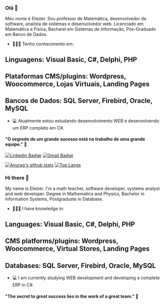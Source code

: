 ### Olá 👋

Meu nome é Eliezer. Sou professor de Matemática, desenvolvedor de software, analista de sistemas e desenvolvedor web.
Licenciado em Matemática e Física, Bacharel em Sistemas de Informação, Pós-Graduado em Banco de Dados.

- 👨🏻‍💻 Tenho conhecimento em:
##  Linguagens: Visual Basic, C#, Delphi, PHP
##  Plataformas CMS/plugins: Wordpress, Woocommerce, Lojas Virtuais, Landing Pages
##  Bancos de Dados: SQL Server, Firebird, Oracle, MySQL
- 💻 Atualmente estou estudando desenvolvimento WEB e desenvolvendo um ERP completo em C#.

#### "O segredo de um grande sucesso está no trabalho de uma grande equipe." 🧠

[![Linkedin Badge](https://img.shields.io/badge/-Linkedin-0e76a8?style=flat-square&logo=Linkedin&logoColor=white&link=https://www.linkedin.com/in/eliezer-ladeira-12421112/)](https://www.linkedin.com/in/eliezer-ladeira-12421112/) [![Gmail Badge](https://img.shields.io/badge/-Gmail-db4a39?style=flat-square&logo=Gmail&logoColor=white&link=mailto:eliezer.ladeira@gmail.com)](mailto:eliezer.ladeira@gmail.com)

[![Anurag's github stats](https://github-readme-stats.vercel.app/api?username=eliezerladeira)](https://github.com/anuraghazra/github-readme-stats)
[![Top Langs](https://github-readme-stats.vercel.app/api/top-langs/?username=eliezerladeira&layout=compact)](https://github.com/anuraghazra/github-readme-stats)

###

### Hi there 👋

My name is Eliezer. I'm a math teacher, software developer, systems analyst and web developer.
Degree in Mathematics and Physics, Bachelor in Information Systems, Postgraduate in Database.

- 👨🏻‍💻 I have knowledge in:
## Languages: Visual Basic, C#, Delphi, PHP
## CMS platforms/plugins: Wordpress, Woocommerce, Virtual Stores, Landing Pages
## Databases: SQL Server, Firebird, Oracle, MySQL
- 💻 I am currently studying WEB development and developing a complete ERP in C#.

#### "The secret to great success lies in the work of a great team." 🧠

<!--
**eliezerladeira/eliezerladeira** is a ✨ _special_ ✨ repository because its `README.md` (this file) appears on your GitHub profile.

Here are some ideas to get you started:

- 🔭 I’m currently working on ...
- 🌱 I’m currently learning ...
- 👯 I’m looking to collaborate on ...
- 🤔 I’m looking for help with ...
- 💬 Ask me about ...
- 📫 How to reach me: ...
- 😄 Pronouns: ...
- ⚡ Fun fact: ...
-->

